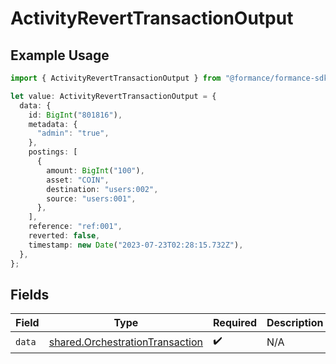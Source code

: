 # ActivityRevertTransactionOutput

## Example Usage

```typescript
import { ActivityRevertTransactionOutput } from "@formance/formance-sdk/sdk/models/shared";

let value: ActivityRevertTransactionOutput = {
  data: {
    id: BigInt("801816"),
    metadata: {
      "admin": "true",
    },
    postings: [
      {
        amount: BigInt("100"),
        asset: "COIN",
        destination: "users:002",
        source: "users:001",
      },
    ],
    reference: "ref:001",
    reverted: false,
    timestamp: new Date("2023-07-23T02:28:15.732Z"),
  },
};
```

## Fields

| Field                                                                                     | Type                                                                                      | Required                                                                                  | Description                                                                               |
| ----------------------------------------------------------------------------------------- | ----------------------------------------------------------------------------------------- | ----------------------------------------------------------------------------------------- | ----------------------------------------------------------------------------------------- |
| `data`                                                                                    | [shared.OrchestrationTransaction](../../../sdk/models/shared/orchestrationtransaction.md) | :heavy_check_mark:                                                                        | N/A                                                                                       |